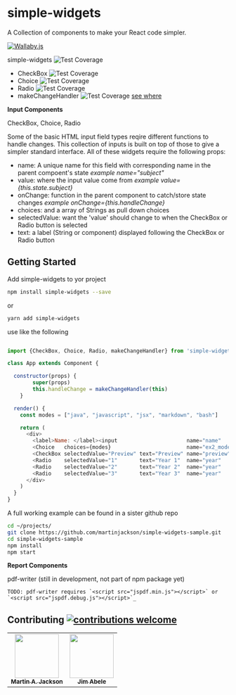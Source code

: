 # simple-widgets

A Collection of components to make your React code simpler.

[![Wallaby.js](https://img.shields.io/badge/wallaby.js-configured-green.svg)](https://wallabyjs.com)

simple-widgets ![Test Coverage](https://img.shields.io/badge/Test_Coverage-94.34%25-brightgreen.svg)

- CheckBox ![Test Coverage](https://img.shields.io/badge/Test_Coverage-100%25-brightgreen.svg)
- Choice ![Test Coverage](https://img.shields.io/badge/Test_Coverage-100%25-brightgreen.svg)
- Radio ![Test Coverage](https://img.shields.io/badge/Test_Coverage-100%25-brightgreen.svg)
- makeChangeHandler ![Test Coverage](https://img.shields.io/badge/Test_Coverage-70%25-green.svg)
  [see where](
  http://htmlpreview.github.com/?https://github.com/martinjackson/simple-widgets/blob/master/test/simple-widgets-coverage.html)

__**Input Components**__

CheckBox, Choice, Radio

Some of the basic HTML input field types reqire different functions to handle changes.
This collection of inputs is built on top of those to give a simpler standard interface.
All of these widgets require the following props:

- name: A unique name for this field with corresponding name in the parent compoent's state _example name="subject"_
- value: where the input value come from  _example value={this.state.subject}_
- onChange: function in the parent component to catch/store state changes _example onChange={this.handleChange}_
- choices: and a array of Strings as pull down choices
- selectedValue: want the 'value' should change to when the CheckBox or Radio button is selected
- text: a label (String or component) displayed following the CheckBox or Radio button

## Getting Started

Add simple-widgets to yor project

```bash
npm install simple-widgets --save
```

or

```bash
yarn add simple-widgets
```

use like the following

```javascript

import {CheckBox, Choice, Radio, makeChangeHandler} from 'simple-widgets'

class App extends Component {

  constructor(props) {
        super(props)
        this.handleChange = makeChangeHandler(this)
    }

  render() {
    const modes = ["java", "javascript", "jsx", "markdown", "bash"]

    return (
      <div>
        <label>Name: </label><input                      name="name"     value={this.state.name}     onChange={this.handleChange} />
        <Choice   choices={modes}                        name="ex2_mode" value={this.state.ex2_mode} onChange={this.handleChange} />
        <CheckBox selectedValue="Preview" text="Preview" name="preview"  value={this.state.preview}  onChange={this.handleChange} />
        <Radio    selectedValue="1"       text="Year 1"  name="year"     value={this.state.year}     onChange={this.handleChange} />
        <Radio    selectedValue="2"       text="Year 2"  name="year"     value={this.state.year}     onChange={this.handleChange} />
        <Radio    selectedValue="3"       text="Year 3"  name="year"     value={this.state.year}     onChange={this.handleChange} disabled />
      </div>
    )
  }
}
```

A full working example can be found in a sister github repo 

```bash
cd ~/projects/
git clone https://github.com/martinjackson/simple-widgets-sample.git
cd simple-widgets-sample
npm install
npm start
```

__**Report Components**__

pdf-writer (still in development, not part of npm package yet)

    TODO: pdf-writer requires `<script src="jspdf.min.js"></script>` or `<script src="jspdf.debug.js"></script>`_

## Contributing [![contributions welcome](https://img.shields.io/badge/contributions-welcome-brightgreen.svg?style=flat)](https://github.com/martinjackson/simple-widgets/issues)

<table>
<tbody>
<tr>
<td align="center">
<a href="https://streamof.info"><img src="https://avatars0.githubusercontent.com/u/7481?s=460&v=4" width="100px;"/><br /><sub><b>Martin A. Jackson</b></sub></a>
</td>
<td align="center">
<a href="http://google.com?JimAbele"><img src="https://avatars0.githubusercontent.com/u/0?s=460&v=4" width="100px;"/><br /><sub><b>Jim Abele</b></sub></a>
</td>
</tbody>
</table>
